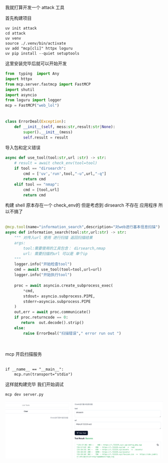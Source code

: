 我就打算开发一个 attack 工具 

首先构建项目

```
uv init attack
cd attack
uv venv
source ./.venv/bin/activate
uv add "mcp[cli]" httpx loguru
uv pip install --quiet setuptools    
```

这里安装完毕后就可以开始开发

```python
from  typing  import Any
import httpx
from mcp.server.fastmcp import FastMCP
import shutil
import asyncio 
from loguru import logger
mcp = FastMCP("web_lol")


class ErrorDeal(Exception):
    def __init__(self, mess:str,result:str|None):
        super().__init__(mess)
        self.result = result  
```

导入包和定义错误

```python
async def use_tool(tool:str,url :str) -> str:
    # result = await check_env(tool=tool)
    if tool == "dirsearch":
        cmd = ['uv','run',tool,"-u",url,"-q"]
        return cmd
    elif tool == "nmap":
        cmd = [tool,url]  
        return cmd

```

构建 shell  原本存在一个 check_env的 但是考虑到 dirsearch 不存在 应用程序 所以不搞了

```python

@mcp.tool(name="information_search",description="对web进行基本信息扫描")
async def information_search(tool:str,url:str) -> str:
    """ 对传入url 使用 进行扫描 返回扫描结果
    args:
        tool:需要使用的工具包含： dirsearch,nmap 
        url: 需要扫描的url 可以是 单个ip
    """
    logger.info("开始检查tool")
    cmd = await use_tool(tool=tool,url=url)
    logger.info("开始执行tool")
    
    proc = await asyncio.create_subprocess_exec(
        *cmd,
        stdout= asyncio.subprocess.PIPE,
        stderr=asyncio.subprocess.PIPE  
    )
    out,err = await proc.communicate()
    if proc.returncode == 0:
       return  out.decode().strip()
    else:
        raise ErrorDeal("扫描错误"," error run out ")
    
    
```

mcp 开启扫描服务

```
    
if __name__ == "__main__":
    mcp.run(transport="stdio")
```

这样就构建完毕 我们开始调试

```
mcp dev server.py
```

![image-20250514152645432](https://raw.githubusercontent.com/Xioaruan912/pic/main/image-20250514152645432.png)